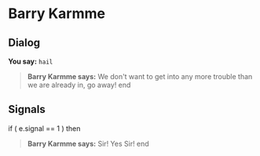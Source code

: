 # Barry Karmme


## Dialog


**You say:** `hail`



>**Barry Karmme says:** We don't want to get into any more trouble than we are already in, go away!
end



## Signals

if ( e.signal == 1 ) then


>**Barry Karmme says:** Sir! Yes Sir!
end
